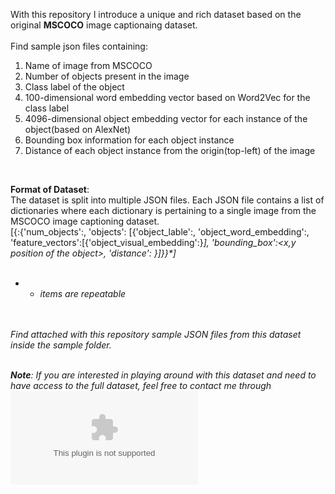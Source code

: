 With this repository I introduce a unique and rich dataset based on the original **MSCOCO** image captionaing dataset.
<br />
<br />
Find sample json files containing:
<br />
1. Name of image from MSCOCO
2. Number of objects present in the image
3. Class label of the object
4. 100-dimensional word embedding vector based on Word2Vec for the class label
5. 4096-dimensional object embedding vector for each instance of the object(based on AlexNet)
6. Bounding box information for each object instance
7. Distance of each object instance from the origin(top-left) of the image
<br />

**Format of Dataset**:
<br />
The dataset is split into multiple JSON files. Each JSON file contains a list of dictionaries where each dictionary is pertaining to a single image from the MSCOCO image captioning dataset.
<br />
[{<name of image>:{'num_objects':<number of objects>, 'objects': [{'object_lable':<name of object>, 'object_word_embedding':<word2vec based object label features>, 'feature_vectors':[{'object_visual_embedding':<alexnet based object visual features>}*], 'bounding_box':<x,y position of the object>, 'distance': <object distance from top-left position inside image>}*]}}*]
<br />
<br />
* - items are repeatable
<br />
<br />
Find attached with this repository sample JSON files from this dataset inside the sample folder.
<br />
<br />
  
**Note**: If you are interested in playing around with this dataset and need to have access to the full dataset, feel free to contact me through ![](ashutosh.mishra1014@gmail.com)

